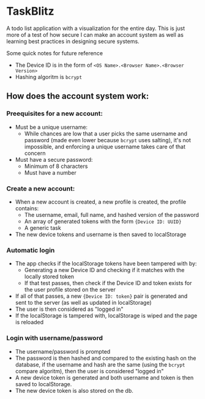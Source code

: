 # TaskBlitz

A todo list application with a visualization for the entire day. This is just more of a test of how secure I can make an account system as well as learning best practices in designing secure systems.

Some quick notes for future reference

- The Device ID is in the form of `<OS Name>.<Browser Name>.<Browser Version>` 
- Hashing algoritm is `bcrypt`


## How does the account system work:

### Preequisites for a new account:
- Must be a unique username:
  - While chances are low that a user picks the same username and password (made even lower because `bcrypt` uses salting), it's not impossible, and enforcing a unique username takes care of that concern
- Must have a secure password:
  - Minimum of 8 characters 
  - Must have a number

### Create a new account:
- When a new account is created, a new profile is created, the profile contains:
  - The username, email, full name, and hashed version of the password
  - An array of generated tokens with the form `{Device ID: UUID}`
  - A generic task
- The new device tokens and username is then saved to localStorage 

### Automatic login
- The app checks if the localStorage tokens have been tampered with by:
  - Generating a new Device ID and checking if it matches with the locally stored token
  - If that test passes, then check if the Device ID and token exists for the user profile stored on the server 
- If all of that passes, a new `{Device ID: token}` pair is generated and sent to the server (as well as updated in localStorage)
- The user is then considered as "logged in"
- If the localStorage is tampered with, localStorage is wiped and the page is reloaded

### Login with username/password
- The username/password is prompted
- The password is then hashed and compared to the existing hash on the database, if the username and hash are the same (using the `bcrypt` compare algoritm), then the user is considered "logged in"
- A new device token is generated and both username and token is then saved to localStorage. 
- The new device token is also stored on the db.